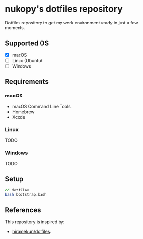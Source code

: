 # nukopy's dotfiles repository

Dotfiles repository to get my work environment ready in just a few moments.

## Supported OS

- [x] macOS
- [ ] Linux (Ubuntu)
- [ ] Windows

## Requirements

### macOS

- macOS Command Line Tools
- Homebrew
- Xcode

### Linux

TODO

### Windows

TODO

## Setup

```bash
cd dotfiles
bash bootstrap.bash
```

## References

This repository is inspired by:

- [hiramekun/dotfiles](https://github.com/hiramekun/dotfiles).
